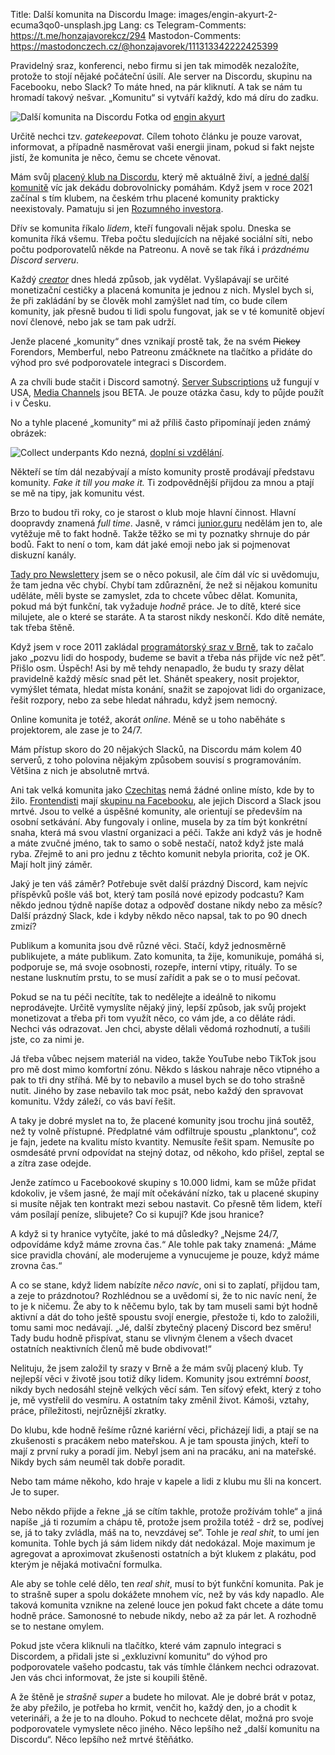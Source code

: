 Title: Další komunita na Discordu
Image: images/engin-akyurt-2-ecuma3qo0-unsplash.jpg
Lang: cs
Telegram-Comments: https://t.me/honzajavorekcz/294
Mastodon-Comments: https://mastodonczech.cz/@honzajavorek/111313342222425399

Pravidelný sraz, konferenci, nebo firmu si jen tak mimoděk nezaložíte, protože to stojí nějaké počáteční úsilí.
Ale server na Discordu, skupinu na Facebooku, nebo Slack?
To máte hned, na pár kliknutí.
A tak se nám tu hromadí takový nešvar.
„Komunitu“ si vytváří každý, kdo má díru do zadku.

![Další komunita na Discordu]({static}/images/engin-akyurt-2-ecuma3qo0-unsplash.jpg)
Fotka od [engin akyurt](https://unsplash.com/@enginakyurt)

Určitě nechci tzv. _gatekeepovat_.
Cílem tohoto článku je pouze varovat, informovat, a případně nasměrovat vaši energii jinam, pokud si fakt nejste jistí, že komunita je něco, čemu se chcete věnovat.

Mám svůj [placený klub na Discordu](https://junior.guru/club/), který mě aktuálně živí, a [jedné další komunitě](https://python.cz/) víc jak dekádu dobrovolnicky pomáhám.
Když jsem v roce 2021 začínal s tím klubem, na českém trhu placené komunity prakticky neexistovaly.
Pamatuju si jen [Rozumného investora](https://www.rozumnyinvestor.cz/portal/).

Dřív se komunita říkalo _lidem_, kteří fungovali nějak spolu.
Dneska se komunita říká všemu.
Třeba počtu sledujících na nějaké sociální síti, nebo počtu podporovatelů někde na Patreonu.
A nově se tak říká i _prázdnému Discord serveru_.

Každý _[creator](https://www.pavlinaspeaks.com/blog/creator23)_ dnes hledá způsob, jak vydělat.
Vyšlapávají se určité monetizační cestičky a placená komunita je jednou z nich.
Myslel bych si, že při zakládání by se člověk mohl zamýšlet nad tím, co bude cílem komunity, jak přesně budou ti lidi spolu fungovat, jak se v té komunitě objeví noví členové, nebo jak se tam pak udrží.

Jenže placené „komunity“ dnes vznikají prostě tak, že na svém ~~Pickey~~ Forendors, Memberful, nebo Patreonu zmáčknete na tlačítko a přidáte do výhod pro své podporovatele integraci s Discordem.

A za chvíli bude stačit i Discord samotný.
[Server Subscriptions](https://creator-support.discord.com/hc/en-us/articles/10423011974551) už fungují v USA, [Media Channels](https://creator-support.discord.com/hc/en-us/articles/14346342766743-Media-Channels-for-Server-Subscriptions-BETA-) jsou BETA.
Je pouze otázka času, kdy to půjde použít i v Česku.

No a tyhle placené „komunity“ mi až příliš často připomínají jeden známý obrázek:

![Collect underpants]({static}/images/underpants.png)
Kdo nezná, [doplní si vzdělání](https://knowyourmeme.com/memes/profit).

Někteří se tím dál nezabývají a místo komunity prostě prodávají představu komunity.
_Fake it till you make it._
Ti zodpovědnější přijdou za mnou a ptají se mě na tipy, jak komunitu vést.

Brzo to budou tři roky, co je starost o klub moje hlavní činnost.
Hlavní doopravdy znamená _full time_.
Jasně, v rámci [junior.guru](https://junior.guru/) nedělám jen to, ale vytěžuje mě to fakt hodně.
Takže těžko se mi ty poznatky shrnuje do pár bodů.
Fakt to není o tom, kam dát jaké emoji nebo jak si pojmenovat diskuzní kanály.

[Tady pro Newslettery](https://www.newslettery.cz/p/cerven-2023) jsem se o něco pokusil, ale čím dál víc si uvědomuju, že tam jedna věc chybí.
Chybí tam zdůraznění, že než si nějakou komunitu uděláte, měli byste se zamyslet, zda to chcete vůbec dělat.
Komunita, pokud má být funkční, tak vyžaduje _hodně_ práce.
Je to dítě, které sice milujete, ale o které se staráte.
A ta starost nikdy neskončí.
Kdo dítě nemáte, tak třeba štěně.

Když jsem v roce 2011 zakládal [programátorský sraz v Brně](https://pyvo.cz/brno-pyvo/), tak to začalo jako „pozvu lidi do hospody, budeme se bavit a třeba nás přijde víc než pět”.
Přišlo osm.
Úspěch!
Asi by mě tehdy nenapadlo, že budu ty srazy dělat pravidelně každý měsíc snad pět let.
Shánět speakery, nosit projektor, vymýšlet témata, hledat místa konání, snažit se zapojovat lidi do organizace, řešit rozpory, nebo za sebe hledat náhradu, když jsem nemocný.

Online komunita je totéž, akorát _online_.
Méně se u toho naběháte s projektorem, ale zase je to 24/7.

Mám přístup skoro do 20 nějakých Slacků, na Discordu mám kolem 40 serverů, z toho polovina nějakým způsobem souvisí s programováním.
Většina z nich je absolutně mrtvá.

Ani tak velká komunita jako [Czechitas](https://www.czechitas.cz/) nemá žádné online místo, kde by to žilo.
[Frontendisti](https://frontendisti.cz/) mají [skupinu na Facebooku](https://www.facebook.com/groups/frontendisti), ale jejich Discord a Slack jsou mrtvé.
Jsou to velké a úspěšné komunity, ale orientují se především na osobní setkávání.
Aby fungovaly i online, musela by za tím být konkrétní snaha, která má svou vlastní organizaci a péči.
Takže ani když vás je hodně a máte zvučné jméno, tak to samo o sobě nestačí, natož když jste malá ryba.
Zřejmě to ani pro jednu z těchto komunit nebyla priorita, což je OK.
Mají holt jiný záměr.

Jaký je ten váš záměr?
Potřebuje svět další prázdný Discord, kam nejvíc příspěvků pošle váš bot, který tam posílá nové epizody podcastu?
Kam někdo jednou týdně napíše dotaz a odpověď dostane nikdy nebo za měsíc?
Další prázdný Slack, kde i kdyby někdo něco napsal, tak to po 90 dnech zmizí?

Publikum a komunita jsou dvě různé věci.
Stačí, když jednosměrně publikujete, a máte publikum.
Zato komunita, ta žije, komunikuje, pomáhá si, podporuje se, má svoje osobnosti, rozepře, interní vtipy, rituály.
To se nestane lusknutím prstu, to se musí zařídit a pak se o to musí pečovat.

Pokud se na tu péči necítíte, tak to nedělejte a ideálně to nikomu neprodávejte.
Určitě vymyslíte nějaký jiný, lepší způsob, jak svůj projekt monetizovat a třeba při tom využít něco, co vám jde, a co děláte rádi.
Nechci vás odrazovat.
Jen chci, abyste dělali vědomá rozhodnutí, a tušili jste, co za nimi je.

Já třeba vůbec nejsem materiál na video, takže YouTube nebo TikTok jsou pro mě dost mimo komfortní zónu.
Někdo s láskou nahraje něco vtipného a pak to tři dny stříhá.
Mě by to nebavilo a musel bych se do toho strašně nutit.
Jiného by zase nebavilo tak moc psát, nebo každý den spravovat komunitu.
Vždy záleží, co vás baví řešit.

A taky je dobré myslet na to, že placené komunity jsou trochu jiná soutěž, než ty volně přístupné.
Předplatné vám odfiltruje spoustu „planktonu“, což je fajn, jedete na kvalitu místo kvantity.
Nemusíte řešit spam.
Nemusíte po osmdesáté první odpovídat na stejný dotaz, od někoho, kdo přišel, zeptal se a zítra zase odejde.

Jenže zatímco u Facebookové skupiny s 10.000 lidmi, kam se může přidat kdokoliv, je všem jasné, že mají mít očekávání nízko, tak u placené skupiny si musíte nějak ten kontrakt mezi sebou nastavit.
Co přesně těm lidem, kteří vám posílají peníze, slibujete?
Co si kupují?
Kde jsou hranice?

A když si ty hranice vytyčíte, jaké to má důsledky?
„Nejsme 24/7, odpovídáme když máme zrovna čas.“
Ale tohle pak taky znamená:
„Máme sice pravidla chování, ale moderujeme a vynucujeme je pouze, když máme zrovna čas.“

A co se stane, když lidem nabízíte _něco navíc_, oni si to zaplatí, přijdou tam, a zeje to prázdnotou?
Rozhlédnou se a uvědomí si, že to nic navíc není, že to je k ničemu.
Že aby to k něčemu bylo, tak by tam museli sami být hodně aktivní a dát do toho ještě spoustu svojí energie, přestože ti, kdo to založili, tomu sami moc nedávají.
„Jé, další zbytečný placený Discord bez směru! Tady budu hodně přispívat, stanu se vlivným členem a všech dvacet ostatních neaktivních členů mě bude obdivovat!“

Nelituju, že jsem založil ty srazy v Brně a že mám svůj placený klub.
Ty nejlepší věci v životě jsou totiž díky lidem.
Komunity jsou extrémní _boost_, nikdy bych nedosáhl stejně velkých věcí sám.
Ten síťový efekt, který z toho je, mě vystřelil do vesmíru.
A ostatním taky změnil život.
Kámoši, vztahy, práce, příležitosti, nejrůznější zkratky.

Do klubu, kde hodně řešíme různé kariérní věci, přicházejí lidi, a ptají se na zkušenosti s pracákem nebo mateřskou.
A je tam spousta jiných, kteří to mají z první ruky a poradí jim.
Nebyl jsem ani na pracáku, ani na mateřské.
Nikdy bych sám neuměl tak dobře poradit.

Nebo tam máme někoho, kdo hraje v kapele a lidi z klubu mu šli na koncert.
Je to super.

Nebo někdo přijde a řekne „já se cítím takhle, protože prožívám tohle“ a jiná napíše „já ti rozumím a chápu tě, protože jsem prožila totéž - drž se, podívej se, já to taky zvládla, máš na to, nevzdávej se“.
Tohle je _real shit_, to umí jen komunita.
Tohle bych já sám lidem nikdy dát nedokázal.
Moje maximum je agregovat a aproximovat zkušenosti ostatních a být klukem z plakátu, pod kterým je nějaká motivační formulka.

Ale aby se tohle celé dělo, ten _real shit_, musí to být funkční komunita.
Pak je to strašně super a spolu dokážete mnohem víc, než by vás kdy napadlo.
Ale taková komunita vznikne na zelené louce jen pokud fakt chcete a dáte tomu hodně práce.
Samonosné to nebude nikdy, nebo až za pár let.
A rozhodně se to nestane omylem.

Pokud jste včera kliknuli na tlačítko, které vám zapnulo integraci s Discordem, a přidali jste si „exkluzivní komunitu“ do výhod pro podporovatele vašeho podcastu, tak vás tímhle článkem nechci odrazovat.
Jen vás chci informovat, že jste si koupili štěně.

A že štěně je _strašně super_ a budete ho milovat.
Ale je dobré brát v potaz, že aby přežilo, je potřeba ho krmit, venčit ho, každý den, jo a chodit k veterináři, a že je to na dlouho.
Pokud to nechcete dělat, možná pro svoje podporovatele vymyslete něco jiného.
Něco lepšího než „další komunitu na Discordu“.
Něco lepšího než mrtvé štěňátko.
